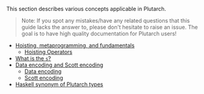 This section describes various concepts applicable in Plutarch.

> Note: If you spot any mistakes/have any related questions that this guide lacks the answer to, please don't hesitate to raise an issue. The goal is to have high quality documentation for Plutarch users!

- [Hoisting, metaprogramming, and fundamentals](./Concepts/Hoisting.md)
  - [Hoisting Operators](./Concepts/Hoisting.md#hoisting-operators)
- [What is the `s`?](./Concepts/WhatIsTheS.md#what-is-the-s)
- [Data encoding and Scott encoding](./Concepts/DataAndScottEncoding.md)
  - [Data encoding](./Concepts/DataAndScottEncoding.md#data-encoding)
  - [Scott encoding](./Concepts/DataAndScottEncoding.md#scott-encoding)
- [Haskell synonym of Plutarch types](./Concepts/HaskellSynonym.md)
